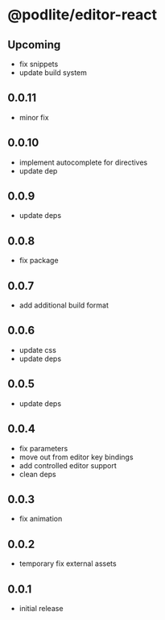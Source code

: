 # @podlite/editor-react

## Upcoming
- fix snippets
- update build system
## 0.0.11
- minor fix
## 0.0.10
- implement autocomplete for directives
- update dep
## 0.0.9
- update deps
## 0.0.8
- fix package
## 0.0.7
- add additional build format

## 0.0.6
- update css
- update deps

## 0.0.5
- update deps

## 0.0.4
- fix parameters
- move out from editor key bindings
- add controlled editor support
- clean deps

## 0.0.3
- fix animation
## 0.0.2
- temporary fix external assets
## 0.0.1
- initial release